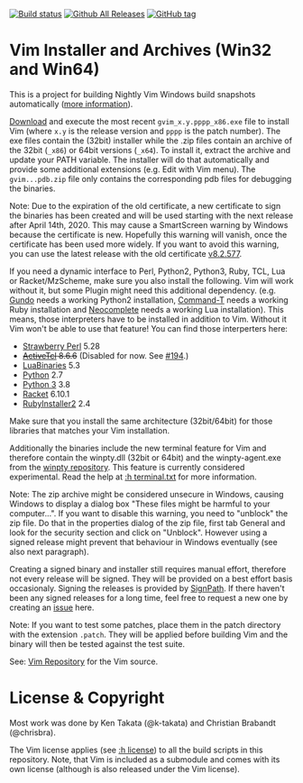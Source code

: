 [![Build status](https://ci.appveyor.com/api/projects/status/0x8kevh62dkdt7mu?svg=true)](https://ci.appveyor.com/project/chrisbra/vim-win32-installer)
[![Github All Releases](https://img.shields.io/github/downloads/vim/vim-win32-installer/total.svg?maxAge=2592000)](https://github.com/vim/vim-win32-installer/releases)
[![GitHub tag](https://img.shields.io/github/tag/vim/vim-win32-installer.svg?maxAge=2592000)](https://github.com/vim/vim-win32-installer)


# Vim Installer and Archives (Win32 and Win64)

This is a project for building Nightly Vim Windows build snapshots
automatically ([more information](https://vim.fandom.com/wiki/Where_to_download_Vim)).

[Download](https://github.com/vim/vim-win32-installer/releases/latest) and execute the
most recent `gvim_x.y.pppp_x86.exe` file to install Vim (where `x.y` is the
release version and `pppp` is the patch number). The exe files contain the
(32bit) installer while the .zip files contain an archive of the 32bit (`_x86`)
or 64bit versions (`_x64`). To install it, extract the archive and update your
PATH variable. The installer will do that automatically and provide some
additional extensions (e.g. Edit with Vim menu).
The `gvim...pdb.zip` file only contains the corresponding pdb files for debugging the binaries.

Note: Due to the expiration of the old certificate, a new certificate to sign the binaries has
been created and will be used starting with the next release after April 14th, 2020.
This may cause a SmartScreen warning by Windows because the certificate is new. Hopefully this
warning will vanish, once the certificate has been used more widely.
If you want to avoid this warning, you can use the latest release with the old certificate
[v8.2.577](https://github.com/vim/vim-win32-installer/releases/tag/v8.2.0577).

If you need a dynamic interface to Perl, Python2, Python3, Ruby, TCL, Lua or
Racket/MzScheme, make sure you also install the following. Vim will work
without it, but some Plugin might need this additional dependency. (e.g.
[Gundo](https://github.com/sjl/gundo.vim) needs a working Python2 installation,
[Command-T](https://github.com/wincent/command-t) needs a working Ruby
installation and [Neocomplete](https://github.com/Shougo/neocomplete.vim) needs
a working Lua installation). This means, those interpreters have to be
installed in addition to Vim. Without it Vim won't be able to use that feature!
You can find those interperters here:

* [Strawberry Perl](http://strawberryperl.com/) 5.28
* ~~[ActiveTcl](http://www.activestate.com/activetcl/downloads) 8.6.6~~ (Disabled for now. See [#194](https://github.com/vim/vim-win32-installer/issues/194).)
* [LuaBinaries](http://luabinaries.sourceforge.net/download.html) 5.3
* [Python](https://www.python.org/downloads/) 2.7
* [Python 3](https://www.python.org/downloads/) 3.8
* [Racket](https://download.racket-lang.org/) 6.10.1
* [RubyInstaller2](http://rubyinstaller.org/downloads/) 2.4

Make sure that you install the same architecture (32bit/64bit) for those
libraries that matches your Vim installation.

Additionally the binaries include the new terminal feature for Vim and
therefore contain the winpty.dll (32bit or 64bit) and the winpty-agent.exe from
the [winpty repository](https://github.com/rprichard/winpty). This feature is
currently considered experimental. Read the help at [:h
terminal.txt](http://vimhelp.appspot.com/terminal.txt.html) for more
information.

Note: The zip archive might be considered unsecure in Windows, causing Windows
to display a dialog box "These files might be harmful to your computer...". If
you want to disable this warning, you need to "unblock" the zip file. Do that
in the properties dialog of the zip file, first tab General and look for the
security section and click on "Unblock". However using a signed release might
prevent that behaviour in Windows eventually (see also next paragraph).

Creating a signed binary and installer still requires manual effort, therefore
not every release will be signed. They will be provided on a best effort basis
occasionaly. Signing the releases is provided by
[SignPath](https://about.signpath.io/). If there haven't been any signed
releases for a long time, feel free to request a new one by creating an
[issue](https://github.com/vim/vim-win32-installer/issues) here.

Note: If you want to test some patches, place them in the patch directory with
the extension `.patch`. They will be applied before building Vim and the binary
will then be tested against the test suite.

See: [Vim Repository](https://github.com/vim/vim) for the Vim source.

# License & Copyright

Most work was done by Ken Takata (@k-takata) and Christian Brabandt (@chrisbra).

The Vim license applies (see [:h license](http://vimhelp.appspot.com/uganda.txt.html#license)) to all the build scripts in this repository.
Note, that Vim is included as a submodule and comes with its own license (although is also released under the Vim license).
